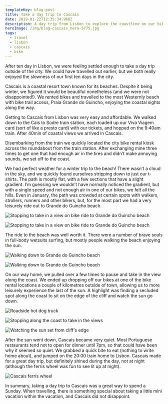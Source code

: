 ```yaml
---
templateKey: blog-post
title: Take a day trip to Cascais
date: 2019-01-22T12:35:34.968Z
description: A day trip from Lisbon to explore the coastline on our bikes
heroImage: /img/blog-cascais_hero-5775.jpg
tags:
  - travel
  - lisbon
  - cascais
  - bike
---
```

After ten day in Lisbon, we were feeling settled enough to take a day trip outside of the city. We could have travelled out earlier, but we both really enjoyed the slowness of our first ten days in the city. 

Cascais is a coastal resort town known for its beaches. Despite it being winter, we figured it would be beautiful nonetheless (and we were not disappointed!). We rented bikes and travelled  to the most Westernly beach with bike trail access, Praia Grande do Guincho, enjoying the coastal sights along the way. 

Getting to Cascais from Lisbon was very easy and affordable. We walked down to the Cais to Sodre train station, each loaded up our Viva Viagem card (sort of like a presto card) with our tickets, and hopped on the 9:40am train. After 40min of coastal views we arrived in Cascais. 

Disembarking from the train we quickly located the city bike rental kiosk across the roundabout from the train station. After exchanging mine three times to get one that had enough air in the tires and didn’t make annoying sounds, we set off to the coast. 

We had perfect weather for a winter trip to the beach! There wasn’t a cloud in the sky, and we quickly found ourselves stripping down to just our t-shirts. The path is mostly flat, with a few sections that have a slight gradient. I’m guessing we wouldn’t have normally noticed the gradient, but with a single speed and not enough air in one of our bikes, we felt all the hills. Even in January, the path was crowded at certain spots with walkers, strollers, runners and other bikers, but, for the most part we had a very leisurely ride out to Grande do Guincho beach.

![Stopping to take in a view on bike ride to Grande do Guincho beach](/img/blog-cascais-4527.jpg)

![Stopping to take in a view on bike ride to Grande do Guincho beach](/img/blog-cascais-4070.jpg)

The ride to the beach was well worth it. There were a number of brave souls in full-body wetsuits surfing, but mostly people walking the beach enjoying the sun.

![Walking down to Grande do Guincho beach](/img/blog-cascais-4500.jpg)

![Walking down to Grande do Guincho beach](/img/blog-cascais-4499.jpg)

On our way home, we pulled over a few times to pause and take in the view along the coast. We ended up dropping off our bikes at one of the bike rental locations a couple of kilometres outside of town, allowing us to more leisurely experience the last of the sun. A highlight was finding a secluded spot along the coast to sit on the edge of the cliff and watch the sun go down.

![Roadside hot dog truck](/img/blog-cascais-4535.jpg)

![Stopping along the coast to take in the views](/img/blog-cascais-4523.jpg)

![Watching the sun set from cliff's edge](/img/blog-cascais-5810.jpg)

After the sun went down, Cascais became very quiet. Most Portuguese restaurants tend not to open for dinner until 7pm, so that could have been why it seemed so quiet. We grabbed a quick bite to eat (nothing to write home about), and jumped on the 20:00 train home to Lisbon. Cascais made for a great day trip, but definitely shined during the day, not at night (although the ferris wheel was fun to see lit up at night).

![Cascais ferris wheel](/img/blog-cascais-5823.jpg)

In summary, taking a day trip to Cascais was a great way to spend a Sunday. When travelling, there is something special about taking a little mini vacation within the vacation, and Cascais did not disappoint.
